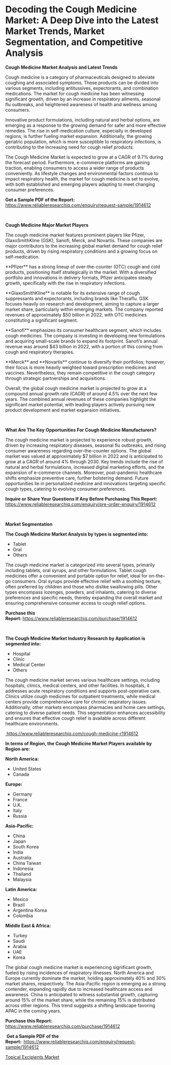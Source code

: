 <p><h1>Decoding the Cough Medicine Market: A Deep Dive into the Latest Market Trends, Market Segmentation, and Competitive Analysis</h1></p><p><strong>Cough Medicine Market Analysis and Latest Trends</strong></p>
<p><p>Cough medicine is a category of pharmaceuticals designed to alleviate coughing and associated symptoms. These products can be divided into various segments, including antitussives, expectorants, and combination medications. The market for cough medicine has been witnessing significant growth, driven by an increase in respiratory ailments, seasonal flu outbreaks, and heightened awareness of health and wellness among consumers. </p><p>Innovative product formulations, including natural and herbal options, are emerging as a response to the growing demand for safer and more effective remedies. The rise in self-medication culture, especially in developed regions, is further fueling market expansion. Additionally, the growing geriatric population, which is more susceptible to respiratory infections, is contributing to the increasing need for cough relief products.</p><p>The Cough Medicine Market is expected to grow at a CAGR of 9.7% during the forecast period. Furthermore, e-commerce platforms are gaining traction, enabling consumers to access a wider range of products conveniently. As lifestyle changes and environmental factors continue to impact respiratory health, the market for cough medicine is set to evolve, with both established and emerging players adapting to meet changing consumer preferences.</p></p>
<p><strong>Get a Sample PDF of the Report:&nbsp;</strong> <a href="https://www.reliableresearchiq.com/enquiry/request-sample/1914612?utm_campaign=2458&utm_medium=2&utm_source=Github&utm_content=ia&utm_term=08032025&utm_id=cough-medicine">https://www.reliableresearchiq.com/enquiry/request-sample/1914612</a></p>
<p>&nbsp;</p>
<p><strong>Cough Medicine Major Market Players</strong></p>
<p><p>The cough medicine market features prominent players like Pfizer, GlaxoSmithKline (GSK), Sanofi, Merck, and Novartis. These companies are major contributors to the increasing global market demand for cough relief products, driven by rising respiratory conditions and a growing focus on self-medication.</p><p>**Pfizer** has a strong lineup of over-the-counter (OTC) cough and cold products, positioning itself strategically in the market. With a diversified portfolio and innovations in delivery formats, Pfizer anticipates steady growth, specifically with the rise in respiratory infections.</p><p>**GlaxoSmithKline** is notable for its extensive range of cough suppressants and expectorants, including brands like Theraflu. GSK focuses heavily on research and development, aiming to capture a larger market share, particularly within emerging markets. The company reported revenues of approximately $50 billion in 2022, with OTC medicines constituting a significant segment.</p><p>**Sanofi** emphasizes its consumer healthcare segment, which includes cough medicines. The company is investing in developing new formulations and acquiring small-scale brands to expand its footprint. Sanofi’s annual revenue was around $43 billion in 2022, with a portion of this coming from cough and respiratory therapies.</p><p>**Merck** and **Novartis** continue to diversify their portfolios; however, their focus is more heavily weighted toward prescription medicines and vaccines. Nevertheless, they remain competitive in the cough category through strategic partnerships and acquisitions.</p><p>Overall, the global cough medicine market is projected to grow at a compound annual growth rate (CAGR) of around 4.5% over the next few years. The combined annual revenues of these companies highlight the significant market potential, with leading players actively pursuing new product development and market expansion initiatives.</p></p>
<p>&nbsp;</p>
<p><strong>What Are The Key Opportunities For Cough Medicine Manufacturers?</strong></p>
<p><p>The cough medicine market is projected to experience robust growth, driven by increasing respiratory diseases, seasonal flu outbreaks, and rising consumer awareness regarding over-the-counter options. The global market was valued at approximately $7 billion in 2022 and is anticipated to grow at a CAGR of around 4% through 2030. Key trends include the rise of natural and herbal formulations, increased digital marketing efforts, and the expansion of e-commerce channels. Moreover, post-pandemic healthcare shifts emphasize preventive care, further bolstering demand. Future opportunities lie in personalized medicine and innovations targeting specific cough types, catering to evolving consumer preferences.</p></p>
<p><strong>Inquire or Share Your Questions If Any Before Purchasing This Report:</strong> <a href="https://www.reliableresearchiq.com/enquiry/pre-order-enquiry/1914612?utm_campaign=2458&utm_medium=2&utm_source=Github&utm_content=ia&utm_term=08032025&utm_id=cough-medicine">https://www.reliableresearchiq.com/enquiry/pre-order-enquiry/1914612</a></p>
<p>&nbsp;</p>
<p><strong>Market Segmentation</strong></p>
<p><strong>The Cough Medicine Market Analysis by types is segmented into:</strong></p>
<p><ul><li>Tablet</li><li>Oral</li><li>Others</li></ul></p>
<p><p>The cough medicine market is categorized into several types, primarily including tablets, oral syrups, and other formulations. Tablet cough medicines offer a convenient and portable option for relief, ideal for on-the-go consumers. Oral syrups provide effective relief with a soothing texture, often preferred by children and those who dislike swallowing pills. Other types encompass lozenges, powders, and inhalants, catering to diverse preferences and specific needs, thereby expanding the overall market and ensuring comprehensive consumer access to cough relief options.</p></p>
<p><strong>Purchase this Report:&nbsp;</strong><a href="https://www.reliableresearchiq.com/purchase/1914612?utm_campaign=2458&utm_medium=2&utm_source=Github&utm_content=ia&utm_term=08032025&utm_id=cough-medicine">https://www.reliableresearchiq.com/purchase/1914612</a></p>
<p>&nbsp;</p>
<p><strong>The Cough Medicine Market Industry Research by Application is segmented into:</strong></p>
<p><ul><li>Hospital</li><li>Clinic</li><li>Medical Center</li><li>Others</li></ul></p>
<p><p>The cough medicine market serves various healthcare settings, including hospitals, clinics, medical centers, and other facilities. In hospitals, it addresses acute respiratory conditions and supports post-operative care. Clinics utilize cough medicines for outpatient treatments, while medical centers provide comprehensive care for chronic respiratory issues. Additionally, other markets encompass pharmacies and home care settings, catering to diverse patient needs. This segmentation enhances accessibility and ensures that effective cough relief is available across different healthcare environments.</p></p>
<p><a href="https://www.reliableresearchiq.com/cough-medicine-r1914612?utm_campaign=2458&utm_medium=2&utm_source=Github&utm_content=ia&utm_term=08032025&utm_id=cough-medicine">&nbsp;https://www.reliableresearchiq.com/cough-medicine-r1914612</a></p>
<p><strong>In terms of Region, the Cough Medicine Market Players available by Region are:</strong></p>
<p>
    <p> <strong> North America: </strong>
        <ul>
            <li>United States</li>
            <li>Canada</li>
        </ul>
        </p> 
    <p> <strong> Europe: </strong>
        <ul>
            <li>Germany</li>
            <li>France</li>
            <li>U.K.</li>
            <li>Italy</li>
            <li>Russia</li>
        </ul>
        </p> 
    <p> <strong> Asia-Pacific: </strong>
        <ul>
            <li>China</li>
            <li>Japan</li>
            <li>South Korea</li>
            <li>India</li>
            <li>Australia</li>
            <li>China Taiwan</li>
            <li>Indonesia</li>
            <li>Thailand</li>
            <li>Malaysia</li>
        </ul>
        </p> 
    <p> <strong> Latin America: </strong>
        <ul>
            <li>Mexico</li>
            <li>Brazil</li>
            <li>Argentina Korea</li>
            <li>Colombia</li>
        </ul>
        </p> 
    <p> <strong> Middle East & Africa: </strong>
        <ul>
            <li>Turkey</li>
            <li>Saudi</li>
            <li>Arabia</li>
            <li>UAE</li>
            <li>Korea</li>
        </ul>
    </p>
    </p>
<p><p>The global cough medicine market is experiencing significant growth, fueled by rising incidences of respiratory illnesses. North America and Europe currently dominate the market, holding approximately 40% and 30% market shares, respectively. The Asia-Pacific region is emerging as a strong contender, expanding rapidly due to increased healthcare access and awareness. China is anticipated to witness substantial growth, capturing around 15% of the market share, while the remaining 15% is distributed across other regions. This trend suggests a shifting landscape favoring APAC in the coming years.</p></p>
<p><strong>Purchase this Report: </strong><a href="https://www.reliableresearchiq.com/purchase/1914612?utm_campaign=2458&utm_medium=2&utm_source=Github&utm_content=ia&utm_term=08032025&utm_id=cough-medicine">https://www.reliableresearchiq.com/purchase/1914612</a></p>
<p>&nbsp;<strong>Get a Sample PDF of the Report:&nbsp;&nbsp;</strong><a href="https://www.reliableresearchiq.com/enquiry/request-sample/1914612?utm_campaign=2458&utm_medium=2&utm_source=Github&utm_content=ia&utm_term=08032025&utm_id=cough-medicine">https://www.reliableresearchiq.com/enquiry/request-sample/1914612</a></p>
<p><strong></strong></p>
<p><p><a href="https://github.com/maclarensidney/Market-Research-Report-List-1/blob/main/topical-excipients-market.md?utm_campaign=2458&utm_medium=2&utm_source=Github&utm_content=ia&utm_term=08032025&utm_id=cough-medicine">Topical Excipients Market</a></p></p>